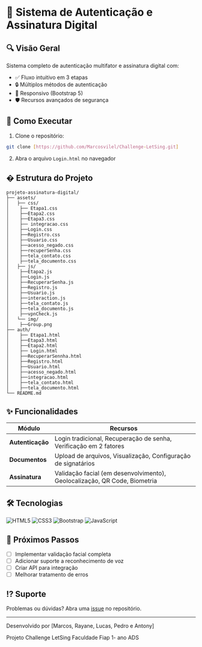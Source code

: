 # 📝 Sistema de Autenticação e Assinatura Digital

## 🔍 Visão Geral
Sistema completo de autenticação multifator e assinatura digital com:
- ✅ Fluxo intuitivo em 3 etapas
- 🔒 Múltiplos métodos de autenticação
- 📱 Responsivo (Bootstrap 5)
- 🛡️ Recursos avançados de segurança

## 🚀 Como Executar
1. Clone o repositório:
```bash
git clone [https://github.com/Marcosvilel/Challenge-LetSing.git]
```
2. Abra o arquivo `Login.html` no navegador

## � Estrutura do Projeto
```
projeto-assinatura-digital/
├── assets/
│   ├── css/
│    ├── Etapa1.css
│    ├──Etapa2.css
│    ├──Etapa3.css
│    ├── integracao.css
│    ├──Login.css
│    ├──Registro.css
│    ├──Usuario.css
│    ├──acesso_negado.css
│    ├──recuperSenha.css
│    ├──tela_contato.css
│    ├──tela_documento.css
│   ├── js/
│    ├──Etapa2.js
│    ├──Login.js
│    ├──RecuperarSenha.js
│    ├──Registro.js
│    ├──Usuario.js
│    ├──interaction.js
│    ├──tela_contato.js
│    ├──tela_documento.js
│    ├──vpnCheck.js
│   └── img/
│    ├──Group.png         
├── auth/             
│    ├── Etapa1.html
│    ├──Etapa3.html
│    ├──Etapa2.html
│    ├── Login.html
│    ├──RecuperarSennha.html
│    ├──Registro.html
│    ├──Usuario.html
│    ├──acesso_negado.html
│    ├──integracao.html
│    ├──tela_contato.html
│    ├──tela_documento.html
└── README.md
```

## ✨ Funcionalidades
| Módulo          | Recursos                                                                 |
|-----------------|--------------------------------------------------------------------------|
| **Autenticação** | Login tradicional, Recuperação de senha, Verificação em 2 fatores        |
| **Documentos**   | Upload de arquivos, Visualização, Configuração de signatários            |
| **Assinatura**   | Validação facial (em desenvolvimento), Geolocalização, QR Code, Biometria|

## 🛠 Tecnologias
![HTML5](https://img.shields.io/badge/HTML5-E34F26?style=flat&logo=html5&logoColor=white)
![CSS3](https://img.shields.io/badge/CSS3-1572B6?style=flat&logo=css3&logoColor=white)
![Bootstrap](https://img.shields.io/badge/Bootstrap-7952B3?style=flat&logo=bootstrap&logoColor=white)
![JavaScript](https://img.shields.io/badge/JavaScript-F7DF1E?style=flat&logo=javascript&logoColor=black)


## 📌 Próximos Passos
- [ ] Implementar validação facial completa
- [ ] Adicionar suporte a reconhecimento de voz
- [ ] Criar API para integração
- [ ] Melhorar tratamento de erros

## ⁉️ Suporte
Problemas ou dúvidas? Abra uma [issue](URL_DO_REPOSITORIO/issues) no repositório.

---

Desenvolvido por [Marcos, Rayane, Lucas, Pedro e Antony] 


Projeto Challenge LetSing  Faculdade Fiap 1- ano ADS
